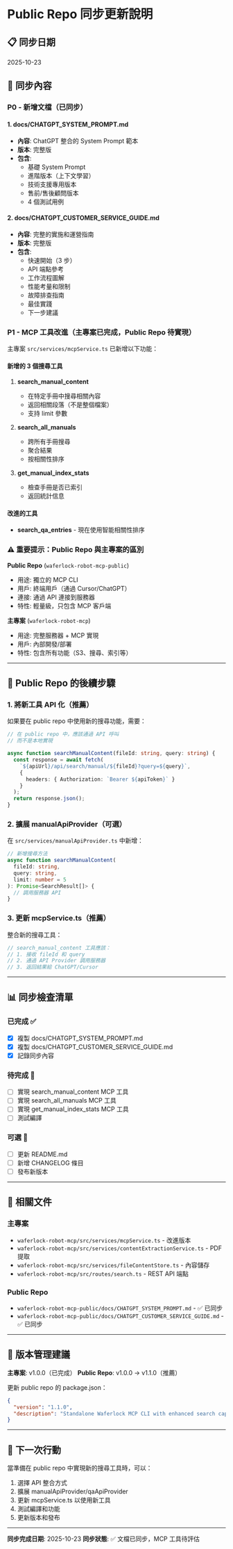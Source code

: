 # Public Repo 同步更新說明

## 📋 同步日期
2025-10-23

## 🔄 同步內容

### P0 - 新增文檔（已同步）

#### 1. docs/CHATGPT_SYSTEM_PROMPT.md
- **內容**: ChatGPT 整合的 System Prompt 範本
- **版本**: 完整版
- **包含**:
  - 基礎 System Prompt
  - 進階版本（上下文學習）
  - 技術支援專用版本
  - 售前/售後顧問版本
  - 4 個測試用例

#### 2. docs/CHATGPT_CUSTOMER_SERVICE_GUIDE.md
- **內容**: 完整的實施和運營指南
- **版本**: 完整版
- **包含**:
  - 快速開始（3 步）
  - API 端點參考
  - 工作流程圖解
  - 性能考量和限制
  - 故障排查指南
  - 最佳實踐
  - 下一步建議

### P1 - MCP 工具改進（主專案已完成，Public Repo 待實現）

主專案 `src/services/mcpService.ts` 已新增以下功能：

#### 新增的 3 個搜尋工具
1. **search_manual_content**
   - 在特定手冊中搜尋相關內容
   - 返回相關段落（不是整個檔案）
   - 支持 limit 參數

2. **search_all_manuals**
   - 跨所有手冊搜尋
   - 聚合結果
   - 按相關性排序

3. **get_manual_index_stats**
   - 檢查手冊是否已索引
   - 返回統計信息

#### 改進的工具
- **search_qa_entries** - 現在使用智能相關性排序

### ⚠️ 重要提示：Public Repo 與主專案的區別

**Public Repo** (`waferlock-robot-mcp-public`)
- 用途: 獨立的 MCP CLI
- 用戶: 終端用戶（通過 Cursor/ChatGPT）
- 連接: 通過 API 連接到服務器
- 特性: 輕量級，只包含 MCP 客戶端

**主專案** (`waferlock-robot-mcp`)
- 用途: 完整服務器 + MCP 實現
- 用戶: 內部開發/部署
- 特性: 包含所有功能（S3、搜尋、索引等）

---

## 🚀 Public Repo 的後續步驟

### 1. 將新工具 API 化（推薦）

如果要在 public repo 中使用新的搜尋功能，需要：

```typescript
// 在 public repo 中，應該通過 API 呼叫
// 而不是本地實現

async function searchManualContent(fileId: string, query: string) {
  const response = await fetch(
    `${apiUrl}/api/search/manual/${fileId}?query=${query}`,
    {
      headers: { Authorization: `Bearer ${apiToken}` }
    }
  );
  return response.json();
}
```

### 2. 擴展 manualApiProvider（可選）

在 `src/services/manualApiProvider.ts` 中新增：

```typescript
// 新增搜尋方法
async function searchManualContent(
  fileId: string,
  query: string,
  limit: number = 5
): Promise<SearchResult[]> {
  // 調用服務器 API
}
```

### 3. 更新 mcpService.ts（推薦）

整合新的搜尋工具：

```typescript
// search_manual_content 工具應該：
// 1. 接收 fileId 和 query
// 2. 通過 API Provider 調用服務器
// 3. 返回結果給 ChatGPT/Cursor
```

---

## 📊 同步檢查清單

### 已完成 ✅
- [x] 複製 docs/CHATGPT_SYSTEM_PROMPT.md
- [x] 複製 docs/CHATGPT_CUSTOMER_SERVICE_GUIDE.md
- [x] 記錄同步內容

### 待完成 🔲
- [ ] 實現 search_manual_content MCP 工具
- [ ] 實現 search_all_manuals MCP 工具
- [ ] 實現 get_manual_index_stats MCP 工具
- [ ] 測試編譯

### 可選 📝
- [ ] 更新 README.md
- [ ] 新增 CHANGELOG 條目
- [ ] 發布新版本

---

## 🔗 相關文件

### 主專案
- `waferlock-robot-mcp/src/services/mcpService.ts` - 改進版本
- `waferlock-robot-mcp/src/services/contentExtractionService.ts` - PDF 提取
- `waferlock-robot-mcp/src/services/fileContentStore.ts` - 內容儲存
- `waferlock-robot-mcp/src/routes/search.ts` - REST API 端點

### Public Repo
- `waferlock-robot-mcp-public/docs/CHATGPT_SYSTEM_PROMPT.md` - ✅ 已同步
- `waferlock-robot-mcp-public/docs/CHATGPT_CUSTOMER_SERVICE_GUIDE.md` - ✅ 已同步

---

## 📝 版本管理建議

**主專案**: v1.0.0（已完成）
**Public Repo**: v1.0.0 → v1.1.0（推薦）

更新 public repo 的 package.json：

```json
{
  "version": "1.1.0",
  "description": "Standalone Waferlock MCP CLI with enhanced search capabilities"
}
```

---

## 🎯 下一次行動

當準備在 public repo 中實現新的搜尋工具時，可以：

1. 選擇 API 整合方式
2. 擴展 manualApiProvider/qaApiProvider
3. 更新 mcpService.ts 以使用新工具
4. 測試編譯和功能
5. 更新版本和發布

---

**同步完成日期**: 2025-10-23
**同步狀態**: ✅ 文檔已同步，MCP 工具待評估

